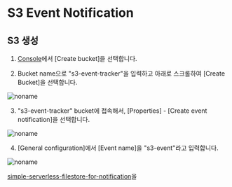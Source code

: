 # S3 Event Notification

## S3 생성

1. [Console](https://s3.console.aws.amazon.com/s3/buckets?region=ap-northeast-2)에서 [Create bucket]을 선택합니다.

2. Bucket name으로 "s3-event-tracker"을 입력하고 아래로 스크롤하여 [Create Bucket]을 선택합니다. 

![noname](https://user-images.githubusercontent.com/52392004/210677831-e2ec2510-4848-4570-b120-9ff773c3b634.png)

3. "s3-event-tracker" bucket에 접속해서, [Properties] - [Create event notification]을 선택합니다. 

![noname](https://user-images.githubusercontent.com/52392004/210678508-1036f99e-e83b-4946-acca-54f7e95df875.png)

4. [General configuration]에서 [Event name]을 "s3-event"라고 입력합니다. 

![noname](https://user-images.githubusercontent.com/52392004/210678730-94fc2e9b-c10e-4113-b071-a712be3e87be.png)




[simple-serverless-filestore-for-notification](https://github.com/kyopark2014/simple-serverless-filestore/tree/main/simple-serverless-filestore-for-notification)을 

